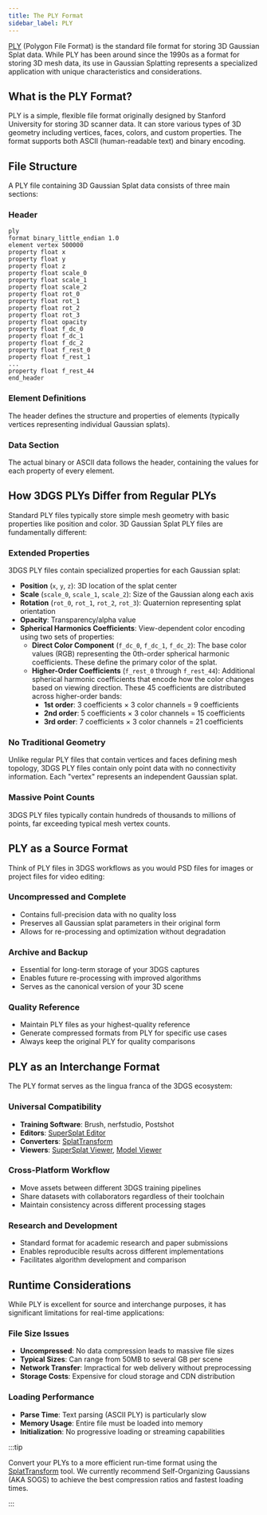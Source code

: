 ```yaml
---
title: The PLY Format
sidebar_label: PLY
---
```


[PLY](https://en.wikipedia.org/wiki/PLY_(file_format)) (Polygon File Format) is the standard file format for storing 3D Gaussian Splat data. While PLY has been around since the 1990s as a format for storing 3D mesh data, its use in Gaussian Splatting represents a specialized application with unique characteristics and considerations.

## What is the PLY Format?

PLY is a simple, flexible file format originally designed by Stanford University for storing 3D scanner data. It can store various types of 3D geometry including vertices, faces, colors, and custom properties. The format supports both ASCII (human-readable text) and binary encoding.

## File Structure

A PLY file containing 3D Gaussian Splat data consists of three main sections:

### Header

```none
ply
format binary_little_endian 1.0
element vertex 500000
property float x
property float y
property float z
property float scale_0
property float scale_1
property float scale_2
property float rot_0
property float rot_1
property float rot_2
property float rot_3
property float opacity
property float f_dc_0
property float f_dc_1
property float f_dc_2
property float f_rest_0
property float f_rest_1
...
property float f_rest_44
end_header
```

### Element Definitions

The header defines the structure and properties of elements (typically vertices representing individual Gaussian splats).

### Data Section

The actual binary or ASCII data follows the header, containing the values for each property of every element.

## How 3DGS PLYs Differ from Regular PLYs

Standard PLY files typically store simple mesh geometry with basic properties like position and color. 3D Gaussian Splat PLY files are fundamentally different:

### Extended Properties

3DGS PLY files contain specialized properties for each Gaussian splat:

- **Position** (`x`, `y`, `z`): 3D location of the splat center
- **Scale** (`scale_0`, `scale_1`, `scale_2`): Size of the Gaussian along each axis
- **Rotation** (`rot_0`, `rot_1`, `rot_2`, `rot_3`): Quaternion representing splat orientation
- **Opacity**: Transparency/alpha value
- **Spherical Harmonics Coefficients**: View-dependent color encoding using two sets of properties:
  - **Direct Color Component** (`f_dc_0`, `f_dc_1`, `f_dc_2`): The base color values (RGB) representing the 0th-order spherical harmonic coefficients. These define the primary color of the splat.
  - **Higher-Order Coefficients** (`f_rest_0` through `f_rest_44`): Additional spherical harmonic coefficients that encode how the color changes based on viewing direction. These 45 coefficients are distributed across higher-order bands:
    - **1st order**: 3 coefficients × 3 color channels = 9 coefficients
    - **2nd order**: 5 coefficients × 3 color channels = 15 coefficients  
    - **3rd order**: 7 coefficients × 3 color channels = 21 coefficients

### No Traditional Geometry

Unlike regular PLY files that contain vertices and faces defining mesh topology, 3DGS PLY files contain only point data with no connectivity information. Each "vertex" represents an independent Gaussian splat.

### Massive Point Counts

3DGS PLY files typically contain hundreds of thousands to millions of points, far exceeding typical mesh vertex counts.

## PLY as a Source Format

Think of PLY files in 3DGS workflows as you would PSD files for images or project files for video editing:

### Uncompressed and Complete

- Contains full-precision data with no quality loss
- Preserves all Gaussian splat parameters in their original form
- Allows for re-processing and optimization without degradation

### Archive and Backup

- Essential for long-term storage of your 3DGS captures
- Enables future re-processing with improved algorithms
- Serves as the canonical version of your 3D scene

### Quality Reference

- Maintain PLY files as your highest-quality reference
- Generate compressed formats from PLY for specific use cases
- Always keep the original PLY for quality comparisons

## PLY as an Interchange Format

The PLY format serves as the lingua franca of the 3DGS ecosystem:

### Universal Compatibility

- **Training Software**: Brush, nerfstudio, Postshot
- **Editors**: [SuperSplat Editor](../editing/supersplat/index.md)
- **Converters**: [SplatTransform](../editing/splat-transform.md)
- **Viewers**: [SuperSplat Viewer](https://github.com/playcanvas/supersplat-viewer), [Model Viewer](https://github.com/playcanvas/model-viewer)

### Cross-Platform Workflow

- Move assets between different 3DGS training pipelines
- Share datasets with collaborators regardless of their toolchain
- Maintain consistency across different processing stages

### Research and Development

- Standard format for academic research and paper submissions
- Enables reproducible results across different implementations
- Facilitates algorithm development and comparison

## Runtime Considerations

While PLY is excellent for source and interchange purposes, it has significant limitations for real-time applications:

### File Size Issues

- **Uncompressed**: No data compression leads to massive file sizes
- **Typical Sizes**: Can range from 50MB to several GB per scene
- **Network Transfer**: Impractical for web delivery without preprocessing
- **Storage Costs**: Expensive for cloud storage and CDN distribution

### Loading Performance

- **Parse Time**: Text parsing (ASCII PLY) is particularly slow
- **Memory Usage**: Entire file must be loaded into memory
- **Initialization**: No progressive loading or streaming capabilities

:::tip

Convert your PLYs to a more efficient run-time format using the [SplatTransform](../editing/splat-transform.md) tool. We currently recommend Self-Organizing Gaussians (AKA SOGS) to achieve the best compression ratios and fastest loading times.

:::
